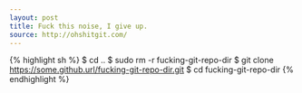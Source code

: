 ```yaml
---
layout: post
title: Fuck this noise, I give up.
source: http://ohshitgit.com/
---
```


{% highlight sh %}
$ cd ..
$ sudo rm -r fucking-git-repo-dir
$ git clone https://some.github.url/fucking-git-repo-dir.git
$ cd fucking-git-repo-dir
{% endhighlight %}
